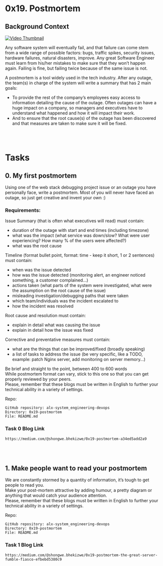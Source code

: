 # 0x19. Postmortem
## Background Context
<a href="https://youtu.be/rp5cVMNmbro" target="_blank">
  <img src="https://img.youtube.com/vi/rp5cVMNmbro/maxresdefault.jpg" alt="Video Thumbnail">
</a>

Any software system will eventually fail, and that failure can come stem from a wide range of
possible factors: bugs, traffic spikes, security issues, hardware failures, natural disasters,
improve. Any great Software Engineer must learn from his/her mistakes to make sure that they
won’t happen again. Failing is fine, but failing twice because of the same issue is not.

A postmortem is a tool widely used in the tech industry. After any outage, the team(s) in
charge of the system will write a summary that has 2 main goals:
-  To provide the rest of the company’s employees easy access to information detailing the
cause of the outage. Often outages can have a huge impact on a company, so managers and
executives have to understand what happened and how it will impact their work.
-  And to ensure that the root cause(s) of the outage has been discovered and that measures
are taken to make sure it will be fixed.

<br></br>

# Tasks
## 0. My first postmortem
Using one of the web stack debugging project issue or an outage you have personally face,
write a postmortem. Most of you will never have faced an outage, so just get creative and
invent your own :)

### Requirements:
Issue Summary (that is often what executives will read) must contain:
-  duration of the outage with start and end times (including timezone)
-  what was the impact (what service was down/slow? What were user
experiencing? How many % of the users were affected?)
-  what was the root cause

Timeline (format bullet point, format: time - keep it short, 1 or 2 sentences) must contain:
-  when was the issue detected
-  how was the issue detected (monitoring alert, an engineer noticed something, a customer
complained…)
-  actions taken (what parts of the system were investigated, what were the assumption on the
root cause of the issue)
-  misleading investigation/debugging paths that were taken
-  which team/individuals was the incident escalated to
-  how the incident was resolved

Root cause and resolution must contain:
-  explain in detail what was causing the issue
-  explain in detail how the issue was fixed

Corrective and preventative measures must contain:
-  what are the things that can be improved/fixed (broadly speaking)
-  a list of tasks to address the issue (be very specific, like a TODO, example: patch Nginx
server, add monitoring on server memory…)

Be brief and straight to the point, between 400 to 600 words</br>
While postmortem format can vary, stick to this one so that you can get properly reviewed by
your peers.</br>
Please, remember that these blogs must be written in English to further your technical ability
in a variety of settings.


Repo:

    GitHub repository: alx-system_engineering-devops
    Directory: 0x19-postmortem
    File: README.md

### Task 0 Blog Link
    https://medium.com/@shongwe.bhekizwe/0x19-postmortem-a34ed5add2a9
<br></br>

## 1. Make people want to read your postmortem
We are constantly stormed by a quantity of information, it’s tough to get people to read you.</br>
Make your post-mortem attractive by adding humour, a pretty diagram or anything that would catch
your audience attention.</br>
Please, remember that these blogs must be written in English to further your technical ability in
a variety of settings.

Repo:

    GitHub repository: alx-system_engineering-devops
    Directory: 0x19-postmortem
    File: README.md

### Task 1 Blog Link
    https://medium.com/@shongwe.bhekizwe/0x19-postmortem-the-great-server-fumble-fiasco-efbebd5380c9

